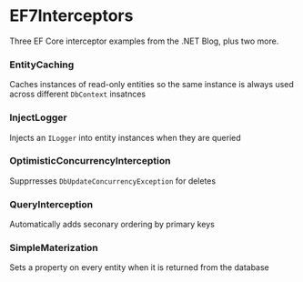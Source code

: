 # EF7Interceptors

Three EF Core interceptor examples from the .NET Blog, plus two more.

### EntityCaching

Caches instances of read-only entities so the same instance is always used across different `DbContext` insatnces

### InjectLogger

Injects an `ILogger` into entity instances when they are queried

### OptimisticConcurrencyInterception

Supprresses `DbUpdateConcurrencyException` for deletes

### QueryInterception

Automatically adds seconary ordering by primary keys

### SimpleMaterization

Sets a property on every entity when it is returned from the database
